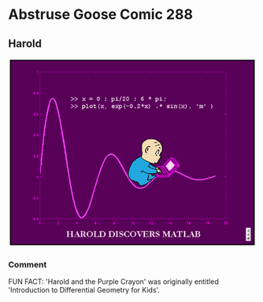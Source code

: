 # Abstruse Goose Comic 288
## Harold

![image](i_still_reread_this_book_every_couple_of_months.png)
### Comment
FUN FACT: 'Harold and the Purple Crayon' was originally entitled 'Introduction to Differential Geometry for Kids'.
